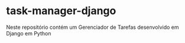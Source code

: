 # task-manager-django
Neste repositório contém um Gerenciador de Tarefas desenvolvido em Django em Python
